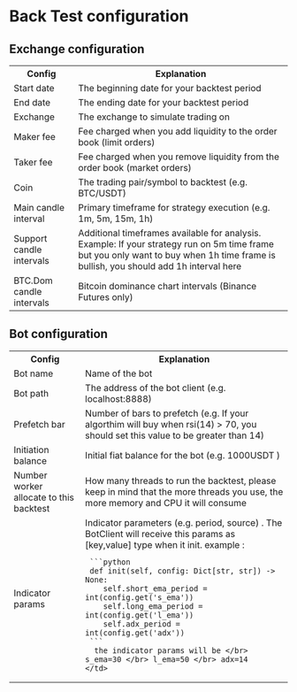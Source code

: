 # Back Test configuration

## Exchange configuration

<table>
  <tr>
    <th>Config</th>
    <th>Explanation</th>
  </tr>
  <tr>
    <td>Start date</td>
    <td>The beginning date for your backtest period</td>
  </tr>
  <tr>
    <td>End date</td>
    <td>The ending date for your backtest period</td>
  </tr>
  <tr>
    <td>Exchange</td>
    <td>The exchange to simulate trading on</td>
  </tr>
  <tr>
    <td>Maker fee</td>
    <td>Fee charged when you add liquidity to the order book (limit orders)</td>
  </tr>
  <tr>
    <td>Taker fee</td>
    <td>Fee charged when you remove liquidity from the order book (market orders)</td>
  </tr>
  <tr>
    <td>Coin</td>
    <td>The trading pair/symbol to backtest (e.g. BTC/USDT)</td>
  </tr>
  <tr>
    <td>Main candle interval</td>
    <td>Primary timeframe for strategy execution (e.g. 1m, 5m, 15m, 1h)</td>
  </tr>
  <tr>
    <td>Support candle intervals</td>
    <td>Additional timeframes available for analysis. Example: If your strategy run on 5m time frame but you only want to buy when 1h time frame is bullish, you should add 1h interval here</td>
  </tr>
  <tr>
    <td>BTC.Dom candle intervals</td>
    <td>Bitcoin dominance chart intervals (Binance Futures only)</td>
  </tr>
</table>

## Bot configuration

<table>
  <tr>
    <th>Config</th>
    <th>Explanation</th>
  </tr>
  <tr>
    <td>Bot name</td>
    <td>Name of the bot</td>
  </tr>
  <tr>
    <td>Bot path</td>
    <td>The address of the bot client (e.g. localhost:8888)</td>
  </tr>
  <tr>
    <td>Prefetch bar</td>
    <td>Number of bars to prefetch (e.g. If your algorthim will buy when rsi(14) > 70, you should set this value to be greater than 14)</td>
  </tr>
  <tr>
    <td>Initiation balance</td>
    <td>Initial fiat balance for the bot (e.g. 1000USDT )</td>
  </tr>
  <tr>
    <td>Number worker allocate to this backtest</td>
    <td>How many threads to run the backtest, please keep in mind that the more threads you use, the more memory and CPU it will consume</td>
  </tr>
  <tr>
    <td>Indicator params</td>
    <td>Indicator parameters (e.g. period, source) . The BotClient will receive this params as [key,value] type when it init. example : </br> 

     ```python
     def init(self, config: Dict[str, str]) -> None: 
        self.short_ema_period = int(config.get('s_ema')) 
        self.long_ema_period = int(config.get('l_ema')) 
        self.adx_period = int(config.get('adx')) 
     ```
      the indicator params will be </br> s_ema=30 </br> l_ema=50 </br> adx=14
    </td>
  </tr>
</table>
